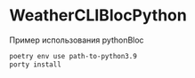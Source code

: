 # WeatherCLIBlocPython
Пример использования pythonBloc


```bash
poetry env use path-to-python3.9
porty install 
```


